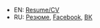 <!--
### Hi there 👋

**diev/diev** is a ✨ _special_ ✨ repository because its `README.md` (this file) appears on your GitHub profile.

Here are some ideas to get you started:

- 🔭 I’m currently working on ...
- 🌱 I’m currently learning ...
- 👯 I’m looking to collaborate on ...
- 🤔 I’m looking for help with ...
- 💬 Ask me about ...
- 📫 How to reach me: ...
- 😄 Pronouns: ...
- ⚡ Fun fact: ...
-->

* EN: [Resume/CV]
* RU: [Резюме], [Facebook], [ВК]



[Resume/CV]: https://dievdo.ru/en/resume/
[Резюме]: https://dievdo.ru/resume/
[Facebook]: https://www.facebook.com/dmitrii.evdokimov
[ВК]: https://vk.com/dievdo
